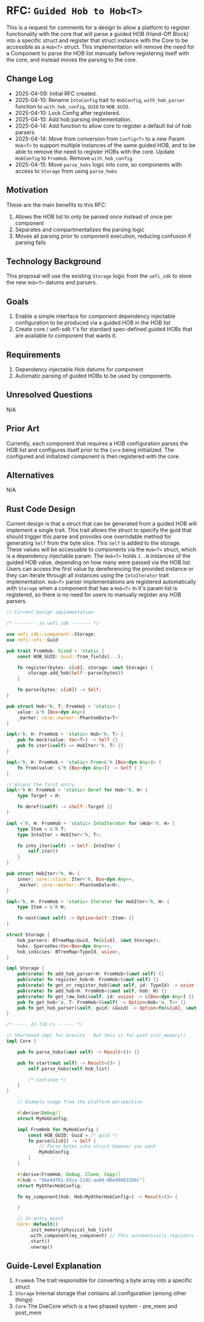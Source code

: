 # RFC: `Guided Hob to Hob<T>`

This is a request for comments for a design to allow a platform to register functionality with the core that will parse
a guided HOB (Hand-Off Block) into a specific struct and register that struct instance with the Core to be accessible
as a `Hob<T>` struct. This implementation will remove the need for a Component to parse the HOB list manually before
registering itself with the core, and instead moves the parsing to the core.

## Change Log

- 2025-04-09: Initial RFC created.
- 2025-04-10: Rename `IntoConfig` trait to `HobConfig`, `with_hob_parser` function to `with_hob_config`, `GUID` to
  `HOB_GUID`.
- 2025-04-10: Lock Config after registered.
- 2025-04-10: Add hob parsing implementation.
- 2025-04-14: Add function to allow core to register a default list of hob parsers
- 2025-04-14: Move from conversion from `Config<T>` to a new Param `Hob<T>` to support multiple instances of the same
  guided HOB, and to be able to remove the need to register HOBs with the core. Update `HobConfig` to `FromHob`.
  Remove `with_hob_config`.
- 2025-04-15: Move `parse_hobs` logic into core, so components with access to `Storage` from using `parse_hobs`

## Motivation

These are the main benefits to this RFC:

1. Allows the HOB list to only be parsed once instead of once per component
2. Separates and compartmentalizes the parsing logic
3. Moves all parsing prior to component execution, reducing confusion if parsing fails

## Technology Background

This proposal will use the existing `Storage` logic from the `uefi_sdk` to store the new `Hob<T>` datums and parsers.

## Goals

1. Enable a simple interface for component dependency injectable configuration to be produced via a guided HOB in the
   HOB list
2. Create core / uefi-sdk `T`'s for standard spec-defined guided HOBs that are available to component that wants it.

## Requirements

1. Dependency injectable Hob datums for component
2. Automatic parsing of guided HOBs to be used by components.

## Unresolved Questions

N/A

## Prior Art

Currently, each component that requires a HOB configuration parses the HOB list and configures itself prior to the
`Core` being initialized. The configured and initialized component is then registered with the core.

## Alternatives

N/A

## Rust Code Design

Current design is that a struct that can be generated from a guided HOB will implement a single trait. This trait
allows the struct to specify the guid that should trigger this parse and provides one overridable method for
generating `Self` from the byte slice. This `Self` is added to the storage. These values will be accessable to
components via the `Hob<T>` struct, which is a dependency injectable param. The `Hob<T>` holds `1..N` instances of
the guided HOB value, depending on how many were passed via the HOB list. Users can access the first value by
dereferencing the provided instance or they can iterate through all instances using the `IntoIterator` trait
implementation. `Hob<T>` parser implementations are registered automatically with `Storage` when a component that has
a `Hob<T>` in it's param list is registered, so there is no need for users to manually register any HOB parsers.

```rust
// Current Design implementation

/* -------- in uefi_sdk ------- */

use uefi_sdk::component::Storage;
use refi::efi::Guid

pub trait FromHob: Sized + 'static {
    const HOB_GUID: Guid::from_fields(...);

    fn register(bytes: &[u8], storage: &mut Storage) {
        storage.add_hob(Self::parse(bytes))
    }

    fn parse(bytes: &[u8]) -> Self;
}

pub struct Hob<'h, T: FromHob + 'static> {
    value: &'h [Box<dyn Any>]
    _marker: core::marker::PhantomData<T>
}

impl<'h, H: FromHob + 'static> Hob<'h, T> {
    pub fn mock(value: Vec<T>) -> Self {}
    pub fn iter(&self) => HobIter<'h, T> {}
}

impl<'h, H: FromHob + 'static> From<&'h [Box<dyn Any>]> {
    fn from(value: &'h [Box<dyn Any>]) -> Self { }
}

// Access the first entry
impl<'h H: FromHob + 'static> Deref for Hob<'h, H> {
    type Target = H;

    fn deref(&self) -> &Self::Target {}
}

impl <'h, H: FromHob + 'static> IntoIterator for &Hob<'h, H> {
    type Item = &'h T;
    type IntoIter = HobIter<'h, T>;

    fn into_iter(self) -> Self::IntoIter {
        self.iter()
    }
}

pub struct HobIter<'h, H> {
    inner: core::slice::Iter<'h, Box<dyn Any>>,
    _marker: core::marker::PhantomData<H>,
}

impl<'h, H: FromHob + 'static> Iterator for HobIter<'h, H> {
    type Item = &'h H;

    fn next(&mut self) -> Option<Self::Item> {}
}

struct Storage {
    hob_parsers: BTreeMap<Guid, fn(&[u8], &mut Storage)>,
    hobs: SparseVec<Vec<Box<dyn Any>>>,
    hob_indicies: BTreeMap<TypeId, usize>,
}

impl Storage {
    pub(crate) fn add_hob_parser<H: FromHob>(&mut self) {}
    pub(crate) fn register_hob<H: FromHob>(&mut self) {}
    pub(crate) fn get_or_register_hob(&mut self, id: TypeId) -> usize {}
    pub(crate) fn add_hob<H: FromHob>(&mut self, hob: H) {}
    pub(crate) fn get_raw_hob(&self, id: usize) -> &[Box<dyn Any>] {}
    pub fn get_hob<'a, T: FromHob>(&self) -> Option<Hob<'a, T>> {}
    pub fn get_hob_parser(&self, guid: &Guid) -> Option<fn(&[u8], &mut Storage)>
}

/* ----- In lib.rs ------ */

// Shortened impl for brevity - But this is for post init_memory()
impl Core {

    pub fn parse_hobs(&mut self) -> Result<()> {}

    pub fn start(mut self) -> Result<()> {
        self.parse_hobs(self.hob_list)

        /* Continue */
    }
}
```

``` rust
    // Example usage from the platform perspective

    #[derive(Debug)]
    struct MyHobConfig;

    impl FromHob for MyHobConfig {
        const HOB_GUID: Guid = /* guid */
        fn parse(&[u8]) -> Self {
            // Parse bytes into struct however you want
            MyHobConfig
        }
    }

    #[derive(FromHob, Debug, Clone, Copy)]
    #[hob = "8be4df61-93ca-11d2-aa0d-00e098032b8c"]
    struct MyOtherHobConfig;

    fn my_component(hob: Hob<MyOtherHobConfig>) -> Result<()> {

    }

    // In entry point
    Core::default()
        .init_memory(physical_hob_list)
        .with_component(my_component) // This automatically registers the hob parser for `MyOtherHobConfig`
        .start()
        .unwrap()
```

## Guide-Level Explanation

1. `FromHob` The trait responsible for converting a byte array into a specific struct
2. `Storage` Internal storage that contains all configuration (among other things)
3. `Core` The DxeCore which is a two phased system - pre_mem and post_mem
